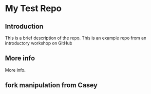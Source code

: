 # My Test Repo

## Introduction

This is a brief description of the repo. This is an example repo from an introductory workshop on GitHub

## More info

More info.

## fork manipulation from Casey